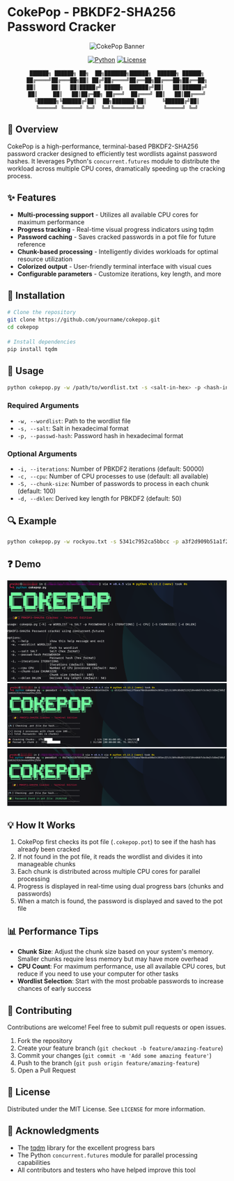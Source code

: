 # CokePop - PBKDF2-SHA256 Password Cracker

<div align="center">
  
  ![CokePop Banner](https://img.shields.io/badge/CokePop%20PBKDF2--SHA256%20Cracker-8A2BE2?style=for-the-badge)
  
  [![Python](https://img.shields.io/badge/python-3670A0?style=for-the-badge&logo=python&logoColor=ffdd54)](https://www.python.org/)
  [![License](https://img.shields.io/badge/License-MIT-green.svg)](LICENSE)
  
  ```
  ██████╗ ██████╗ ██╗  ██╗███████╗██████╗  ██████╗ ██████╗
 ██╔════╝██╔═══██╗██║ ██╔╝██╔════╝██╔══██╗██╔═══██╗██╔══██╗
 ██║     ██║   ██║█████╔╝ █████╗  ██████╔╝██║   ██║██████╔╝
 ██║     ██║   ██║██╔═██╗ ██╔══╝  ██╔═══╝ ██║   ██║██╔═══╝
 ╚██████╗╚██████╔╝██║  ██╗███████╗██║     ╚██████╔╝██║
  ╚═════╝ ╚═════╝ ╚═╝  ╚═╝╚══════╝╚═╝      ╚═════╝ ╚═╝
  ```

</div>

## 🔑 Overview

CokePop is a high-performance, terminal-based PBKDF2-SHA256 password cracker designed to efficiently test wordlists against password hashes. It leverages Python's `concurrent.futures` module to distribute the workload across multiple CPU cores, dramatically speeding up the cracking process.

## ✨ Features

- **Multi-processing support** - Utilizes all available CPU cores for maximum performance
- **Progress tracking** - Real-time visual progress indicators using tqdm
- **Password caching** - Saves cracked passwords in a pot file for future reference
- **Chunk-based processing** - Intelligently divides workloads for optimal resource utilization
- **Colorized output** - User-friendly terminal interface with visual cues
- **Configurable parameters** - Customize iterations, key length, and more

## 🚀 Installation

```bash
# Clone the repository
git clone https://github.com/yourname/cokepop.git
cd cokepop

# Install dependencies
pip install tqdm
```

## 📖 Usage

```bash
python cokepop.py -w /path/to/wordlist.txt -s <salt-in-hex> -p <hash-in-hex> [options]
```

### Required Arguments

- `-w, --wordlist`: Path to the wordlist file
- `-s, --salt`: Salt in hexadecimal format
- `-p, --passwd-hash`: Password hash in hexadecimal format

### Optional Arguments

- `-i, --iterations`: Number of PBKDF2 iterations (default: 50000)
- `-c, --cpu`: Number of CPU processes to use (default: all available)
- `-S, --chunk-size`: Number of passwords to process in each chunk (default: 100)
- `-d, --dklen`: Derived key length for PBKDF2 (default: 50)

## 🔍 Example

```bash
python cokepop.py -w rockyou.txt -s 5341c7952ca5bbcc -p a3f2d909b51a1f2f5d5cecc9b54ed6e24e4d29a1 -i 10000
```

## ❓ Demo

![CokePop Help](./assets/help.png)
![CokePop Cracking](./assets/cracking.png)
![CokePop cracked](./assets/pot_file.png)



## 💡 How It Works

1. CokePop first checks its pot file (`.cokepop.pot`) to see if the hash has already been cracked
2. If not found in the pot file, it reads the wordlist and divides it into manageable chunks
3. Each chunk is distributed across multiple CPU cores for parallel processing
4. Progress is displayed in real-time using dual progress bars (chunks and passwords)
5. When a match is found, the password is displayed and saved to the pot file

## 📊 Performance Tips

- **Chunk Size**: Adjust the chunk size based on your system's memory. Smaller chunks require less memory but may have more overhead
- **CPU Count**: For maximum performance, use all available CPU cores, but reduce if you need to use your computer for other tasks
- **Wordlist Selection**: Start with the most probable passwords to increase chances of early success

## 🤝 Contributing

Contributions are welcome! Feel free to submit pull requests or open issues.

1. Fork the repository
2. Create your feature branch (`git checkout -b feature/amazing-feature`)
3. Commit your changes (`git commit -m 'Add some amazing feature'`)
4. Push to the branch (`git push origin feature/amazing-feature`)
5. Open a Pull Request

## 📜 License

Distributed under the MIT License. See `LICENSE` for more information.

## 🙏 Acknowledgments

- The [tqdm](https://github.com/tqdm/tqdm) library for the excellent progress bars
- The Python `concurrent.futures` module for parallel processing capabilities
- All contributors and testers who have helped improve this tool
